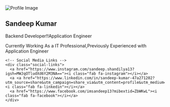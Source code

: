 <!DOCTYPE html>
<html lang="en">
<head>
  <meta charset="UTF-8">
  <meta name="viewport" content="width=device-width, initial-scale=1.0">
  <title>Profile Card with Social Media Links</title>
  <link rel="stylesheet" href="styles.css">
  <!-- Font Awesome for Social Media Icons -->
  <link href="https://cdnjs.cloudflare.com/ajax/libs/font-awesome/6.0.0-beta3/css/all.min.css" rel="stylesheet">
</head>
<body>
  <div class="profile-card">
     <img src="C:\Users\Admin\Downloads\Snapchat-1405221578.jpg" alt="Profile Image" class="profile-img">
    <h2 class="name">Sandeep Kumar</h2>
    <p class="job-title">Backend Developer!!Application Engineer</p>
    <p class="bio">Currently Working As a IT Professional,Previously Experienced with Application Engineer </p>
    
    <!-- Social Media Links -->
    <div class="social-links">
      <a href="https://www.instagram.com/sandeep.shandilya13?igsh=MWJqOTludXd6Y2M3NA=="><i class="fab fa-instagram"></i></a>
      <a <a href="https://www.linkedin.com/in/sandeep-kumar-47a271202?utm_source=share&utm_campaign=share_via&utm_content=profile&utm_medium=android_app"><i class="fab fa-linkedin"></i></a>
      <a href="https://www.facebook.com/imsandeep13?mibextid=ZbWKwL"><i class="fab fa-facebook"></i></a>
    </div>
  </div>
</body>
</html>
